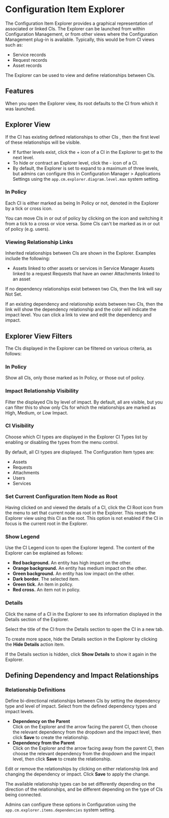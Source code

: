 # Configuration Item Explorer
The Configuration Item Explorer provides a graphical representation of associated or linked CIs. The Explorer can be launched from within Configuration Management, or from other views where the Configuration Management plug-in is available. Typically, this would be from CI views such as:
* Service records
* Request records
* Asset records

The Explorer can be used to view and define relationships between CIs.

## Features
When you open the Explorer view, its root defaults to the CI from which it was launched.

## Explorer View
If the CI has existing defined relationships to other CIs , then the first level of these relationships will be visible.

* If further levels exist, click the + icon of a CI in the Explorer to get to the next level.
* To hide or contract an Explorer level, click the - icon of a CI.
* By default, the Explorer is set to expand to a maximum of three levels, but admins can configure this in Configuration Manager > Applications Settings using the `app.cm.explorer.diagram.level.max` system setting.

### In Policy
Each CI is either marked as being In Policy or not, denoted in the Explorer by a tick or cross icon.

You can move CIs in or out of policy by clicking on the icon and switching it from a tick to a cross or vice versa. Some CIs can't be marked as in or out of policy (e.g. users).

### Viewing Relationship Links
Inherited relationships between CIs are shown in the Explorer. Examples include the following:
* Assets linked to other assets or services in Service Manager
Assets linked to a request
Requests that have an owner
Attachments linked to an asset

If no dependency relationships exist between two CIs, then the link will say Not Set.

If an existing dependency and relationship exists between two CIs, then the link will show the dependency relationship and the color will indicate the impact level. You can click a link to view and edit the dependency and impact.

## Explorer View Filters
The CIs displayed in the Explorer can be filtered on various criteria, as follows:

### In Policy
Show all CIs, only those marked as In Policy, or those out of policy.

### Impact Relationship Visibility
Filter the displayed CIs by level of impact. By default, all are visible, but you can filter this to show only CIs for which the relationships are marked as High, Medium, or Low Impact.

### CI Visibility
Choose which CI types are displayed in the Explorer CI Types list by enabling or disabling the types from the menu control.

By default, all CI types are displayed. The Configuration Item types are:
* Assets
* Requests
* Attachments
* Users
* Services

### Set Current Configuration Item Node as Root
Having clicked on and viewed the details of a CI, click the CI Root icon from the menu to set that current node as root in the Explorer. This resets the Explorer view using this CI as the root. This option is not enabled if the CI in focus is the current root in the Explorer.

### Show Legend
Use the CI Legend icon to open the Explorer legend. The content of the Explorer can be explained as follows:

* **Red background.** An entity has high impact on the other.
* **Orange background.** An entity has medium impact on the other.
* **Green background.** An entity has low impact on the other.
* **Dark border.** The selected item.
* **Green tick.** An item in policy.
* **Red cross.** An item not in policy.

### Details
Click the name of a CI in the Explorer to see its information displayed in the Details section of the Explorer.

Select the title of the CI from the Details section to open the CI in a new tab.

To create more space, hide the Details section in the Explorer by clicking the **Hide Details** action item.

If the Details section is hidden, click **Show Details** to show it again in the Explorer.

## Defining Dependency and Impact Relationships
### Relationship Definitions
Define bi-directional relationships between CIs by setting the dependency type and level of impact. Select from the defined dependency types and impact levels.
* **Dependency on the Parent**<br>Click on the Explorer and the arrow facing the parent CI, then choose the relevant dependency from the dropdown and the impact level, then click **Save** to create the relationship.
* **Dependency from the Parent**<br>Click on the Explorer and the arrow facing away from the parent CI, then choose the relevant dependency from the dropdown and the impact level, then click **Save** to create the relationship.

Edit or remove the relationships by clicking on either relationship link and changing the dependency or impact. Click **Save** to apply the change.

The available relationship types can be set differently depending on the direction of the relationships, and be different depending on the type of CIs being connected.

Admins can configure these options in Configuration using the `app.cm.explorer.items.dependencies` system setting.